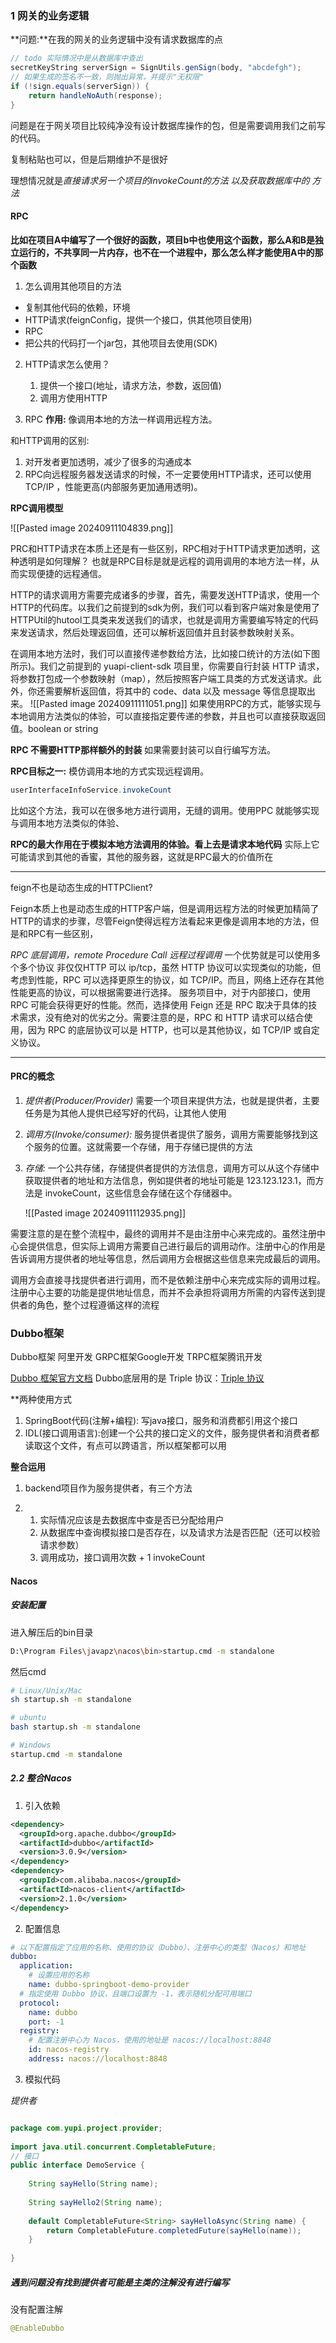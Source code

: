 
### 1 网关的业务逻辑

**问题:**在我的网关的业务逻辑中没有请求数据库的点

``` java
// todo 实际情况中是从数据库中查出
secretKeyString serverSign = SignUtils.genSign(body, "abcdefgh");  
// 如果生成的签名不一致，则抛出异常，并提示"无权限"  
if (!sign.equals(serverSign)) {  
    return handleNoAuth(response);  
}
```

问题是在于网关项目比较纯净没有设计数据库操作的包，但是需要调用我们之前写的代码。

复制粘贴也可以，但是后期维护不是很好

理想情况就是*直接请求另一个项目的invokeCount的方法 以及获取数据库中的 方法*


#### RPC

**比如在项目A中编写了一个很好的函数，项目b中也使用这个函数，那么A和B是独立运行的，不共享同一片内存，也不在一个进程中，那么怎么样才能使用A中的那个函数**

1. 怎么调用其他项目的方法
- 复制其他代码的依赖，环境
- HTTP请求(feignConfig，提供一个接口，供其他项目使用)
- RPC
- 把公共的代码打一个jar包，其他项目去使用(SDK)

2. HTTP请求怎么使用？
   1. 提供一个接口(地址，请求方法，参数，返回值)
   2. 调用方使用HTTP

3. RPC
  **作用:**  像调用本地的方法一样调用远程方法。

和HTTP调用的区别: 
1. 对开发者更加透明，减少了很多的沟通成本
2. RPC向远程服务器发送请求的时候，不一定要使用HTTP请求，还可以使用TCP/IP ，性能更高(内部服务更加通用透明)。


**RPC调用模型**

![[Pasted image 20240911104839.png]]


PRC和HTTP请求在本质上还是有一些区别，RPC相对于HTTP请求更加透明，这种透明是如何理解？
也就是RPC目标是就是远程的调用调用的本地方法一样，从而实现便捷的远程通信。


HTTP的请求调用方需要完成诸多的步骤，首先，需要发送HTTP请求，使用一个HTTP的代码库。以我们之前提到的sdk为例，我们可以看到客户端对象是使用了HTTPUtil的hutool工具类来发送我们的请求，也就是调用方需要编写特定的代码来发送请求，然后处理返回值，还可以解析返回值并且封装参数映射关系。


在调用本地方法时，我们可以直接传递参数给方法，比如接口统计的方法(如下图所示)。我们之前提到的 yuapi-client-sdk 项目里，你需要自行封装 HTTP 请求，将参数打包成一个参数映射（map），然后按照客户端工具类的方式发送请求。此外，你还需要解析返回值，将其中的 code、data 以及 message 等信息提取出来。
![[Pasted image 20240911111051.png]]
如果使用RPC的方式，能够实现与本地调用方法类似的体验，可以直接指定要传递的参数，并且也可以直接获取返回值。boolean or string

**RPC 不需要HTTP那样额外的封装**
如果需要封装可以自行编写方法。

**RPC目标之一:**  模仿调用本地的方式实现远程调用。

``` java 
userInterfaceInfoService.invokeCount
```

比如这个方法，我可以在很多地方进行调用，无缝的调用。使用PPC
就能够实现与调用本地方法类似的体验、


**RPC的最大作用在于模拟本地方法调用的体验。看上去是请求本地代码**
实际上它可能请求到其他的香蜜，其他的服务器，这就是RPC最大的价值所在



---
feign不也是动态生成的HTTPClient?

Feign本质上也是动态生成的HTTP客户端，但是调用远程方法的时候更加精简了HTTP的请求的步骤，尽管Feign使得远程方法看起来更像是调用本地的方法，但是和RPC有一些区别，

*RPC 底层调用，remote Procedure Call  远程过程调用* 一个优势就是可以使用多个多个协议
非仅仅HTTP 可以 ip/tcp，虽然 HTTP 协议可以实现类似的功能，但考虑到性能，RPC 可以选择更原生的协议，如 TCP/IP。而且，网络上还存在其他性能更高的协议，可以根据需要进行选择。
服务项目中，对于内部接口，使用 RPC 可能会获得更好的性能。然而，选择使用 Feign 还是 RPC 取决于具体的技术需求，没有绝对的优劣之分。需要注意的是，RPC 和 HTTP 请求可以结合使用，因为 RPC 的底层协议可以是 HTTP，也可以是其他协议，如 TCP/IP 或自定义协议。

---



#### PRC的概念

1. *提供者(Producer/Provider)* 需要一个项目来提供方法，也就是提供者，主要任务是为其他人提供已经写好的代码，让其他人使用

2. *调用方(Invoke/consumer):* 服务提供者提供了服务，调用方需要能够找到这个服务的位置。这就需要一个存储，用于存储已提供的方法

3. *存储:* 一个公共存储，存储提供者提供的方法信息，调用方可以从这个存储中获取提供者的地址和方法信息，例如提供者的地址可能是 123.123.123.1，而方法是 invokeCount，这些信息会存储在这个存储器中。

      ![[Pasted image 20240911112935.png]]

需要注意的是在整个流程中，最终的调用并不是由注册中心来完成的。虽然注册中心会提供信息，但实际上调用方需要自己进行最后的调用动作。注册中心的作用是告诉调用方提供者的地址等信息，然后调用方会根据这些信息来完成最后的调用。

调用方会直接寻找提供者进行调用，而不是依赖注册中心来完成实际的调用过程。注册中心主要的功能是提供地址信息，而并不会承担将调用方所需的内容传送到提供者的角色，整个过程遵循这样的流程



### Dubbo框架

Dubbo框架 阿里开发
GRPC框架Google开发
TRPC框架腾讯开发

[Dubbo 框架官方文档](https://dubbo.incubator.apache.org/zh/docs3-v2/java-sdk/quick-start/spring-boot/)
Dubbo底层用的是 Triple 协议：[Triple 协议](https://dubbo.incubator.apache.org/zh/docs3-v2/java-sdk/concepts-and-architecture/triple/)

**两种使用方式
1. SpringBoot代码(注解+编程): 写java接口，服务和消费都引用这个接口
2. IDL(接口调用语言):创建一个公共的接口定义的文件，服务提供者和消费者都读取这个文件，有点可以跨语言，所以框架都可以用


**整合运用**

1. backend项目作为服务提供者，有三个方法

2. 
    1. 实际情况应该是去数据库中查是否已分配给用户
    2. 从数据库中查询模拟接口是否存在，以及请求方法是否匹配（还可以校验请求参数） 
    3. 调用成功，接口调用次数 + 1 invokeCount


#### Nacos


##### 安装配置


进入解压后的bin目录

``` bash
D:\Program Files\javapz\nacos\bin>startup.cmd -m standalone
```

然后cmd 

``` bash
# Linux/Unix/Mac
sh startup.sh -m standalone

# ubuntu
bash startup.sh -m standalone

# Windows
startup.cmd -m standalone
```


##### 2.2 整合Nacos 

1. 引入依赖
 
``` xml
<dependency>
  <groupId>org.apache.dubbo</groupId>
  <artifactId>dubbo</artifactId>
  <version>3.0.9</version>
</dependency>
<dependency>
  <groupId>com.alibaba.nacos</groupId>
  <artifactId>nacos-client</artifactId>
  <version>2.1.0</version>
</dependency>

```

2. 配置信息

```yml
# 以下配置指定了应用的名称、使用的协议（Dubbo）、注册中心的类型（Nacos）和地址
dubbo:
  application:
    # 设置应用的名称
    name: dubbo-springboot-demo-provider
  # 指定使用 Dubbo 协议，且端口设置为 -1，表示随机分配可用端口
  protocol:
    name: dubbo
    port: -1
  registry:
    # 配置注册中心为 Nacos，使用的地址是 nacos://localhost:8848
    id: nacos-registry
    address: nacos://localhost:8848

```

3. 模拟代码

  *提供者*
```java

package com.yupi.project.provider;  
  
import java.util.concurrent.CompletableFuture;  
// 接口
public interface DemoService {  
  
    String sayHello(String name);  
  
    String sayHello2(String name);  
  
    default CompletableFuture<String> sayHelloAsync(String name) {  
        return CompletableFuture.completedFuture(sayHello(name));  
    }  
  
}
```



##### 遇到问题没有找到提供者可能是主类的注解没有进行编写
没有配置注解

```java
@EnableDubbo
```

